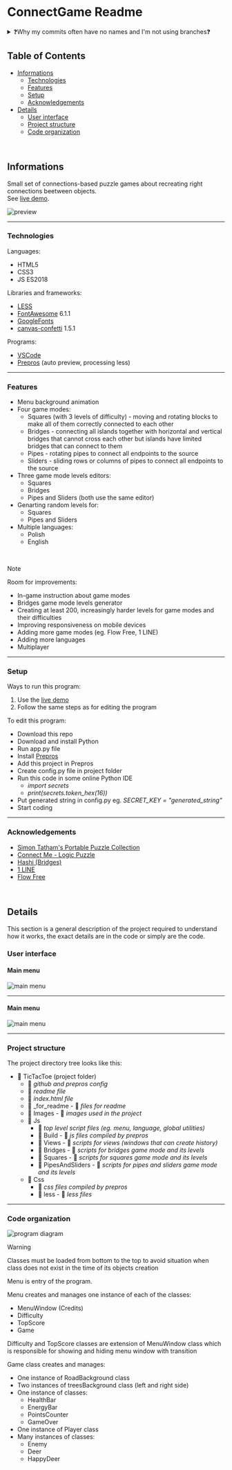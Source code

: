 # ConnectGame Readme
<details>
  <summary>❓Why my commits often have no names and I'm not using branches❓</summary>
  <ul>
    <li>I often create with bursts many things at once</li>
    <li>I don't plan things ahead, I just create things that seems good at that moment</li>
    <li>Sometimes I have bad internet connection and it is troublesome to send commits</li>
    <li>I'm coding alone so creating branches and describing commits is not useful for me</li>
  <ul>
</details>

## Table of Contents
* [Informations](#informations)
  * [Technologies](#technologies)
  * [Features](#features)
  * [Setup](#setup)
  * [Acknowledgements](#acknowledgements)
* [Details](#details)
  * [User interface](#user-interface)
  * [Project structure](#project-structure)
  * [Code organization](#code-organization)

<br>

## Informations
Small set of connections-based puzzle games about recreating right connections beetween objects.<br>
See [live demo](https://tic-tac-toe-alqu.onrender.com).

![preview](/_for_readme/preview.png)

----------------------------------

### Technologies
Languages:
- HTML5
- CSS3
- JS ES2018

Libraries and frameworks:
- [LESS](https://lesscss.org)
- [FontAwesome](https://fontawesome.com) 6.1.1
- [GoogleFonts](https://fonts.google.com)
- [canvas-confetti](https://www.npmjs.com/package/canvas-confetti) 1.5.1
  
Programs:
- [VSCode](https://code.visualstudio.com)
- [Prepros](https://prepros.io) (auto preview, processing less)
  
----------------------------------

### Features
- Menu background animation
- Four game modes:
  - Squares (with 3 levels of difficulty) - moving and rotating blocks to make all of them correctly connected to each other
  - Bridges - connecting all islands together with horizontal and vertical bridges that cannot cross each other but islands have limited bridges that can connect to them
  - Pipes - rotating pipes to connect all endpoints to the source
  - Sliders - sliding rows or columns of pipes to connect all endpoints to the source
- Three game mode levels editors:
  - Squares
  - Bridges
  - Pipes and Sliders (both use the same editor)
- Genarting random levels for:
  - Squares
  - Pipes and Sliders
- Multiple languages:
  - Polish
  - English

<br>

> [!NOTE]  
> Room for improvements:
> - In-game instruction about game modes
> - Bridges game mode levels generator
> - Creating at least 200, increasingly harder levels for game modes and their difficulties
> - Improving responsiveness on mobile devices
> - Adding more game modes (eg. Flow Free, 1 LINE)
> - Adding more languages
> - Multiplayer

----------------------------------

### Setup
Ways to run this program: 
1. Use the [live demo](https://tic-tac-toe-alqu.onrender.com)
2. Follow the same steps as for editing the program

To edit this program:
- Download this repo
- Download and install Python
- Run app.py file
- Install [Prepros](https://prepros.io)
- Add this project in Prepros
- Create config.py file in project folder
- Run this code in some online Python IDE
  - *import secrets*
  - *print(secrets.token_hex(16))*
- Put generated string in config.py eg. *SECRET_KEY = "generated_string"*
- Start coding

----------------------------------

### Acknowledgements
- [Simon Tatham's Portable Puzzle Collection](https://www.chiark.greenend.org.uk/~sgtatham/puzzles/)
- [Connect Me - Logic Puzzle](https://play.google.com/store/apps/details?id=net.bohush.connect.me.logic.puzzle&hl=en&gl=US)
- [Hashi (Bridges)](https://play.google.com/store/apps/details?id=ch.aorlinn.bridges&hl=en&gl=US)
- [1 LINE](https://alternativeto.net/software/1-line--connect-the-dots/about/)
- [Flow Free](https://play.google.com/store/apps/details?id=com.bigduckgames.flow&hl=pl&gl=US)

<br>

## Details
This section is a general description of the project required to understand how it works, the exact details are in the code or simply are the code.

### User interface
#### Main menu
![main menu](/_for_readme/main_menu.png)


----------------------------------

#### Main menu
![main menu](/_for_readme/main_menu.png)

----------------------------------

### Project structure
The project directory tree looks like this:
- :file_folder: TicTacToe (project folder)
  - :page_facing_up: *github and prepros config*
  - :page_facing_up: *readme file*
  - :page_facing_up: *index.html file*
  - :file_folder: _for_readme - :page_facing_up: *files for readme*
  - :file_folder: Images - :page_facing_up: *images used in the project*
  - :file_folder: Js
    - :page_facing_up: *top level script files (eg. menu, language, global utilities)*
    - :file_folder: Build - :page_facing_up: *js files compiled by prepros*
    - :file_folder: Views - :page_facing_up: *scripts for views (windows that can create history)*
    - :file_folder: Bridges - :page_facing_up: *scripts for bridges game mode and its levels*
    - :file_folder: Squares - :page_facing_up: *scripts for squares game mode and its levels*
    - :file_folder: PipesAndSliders - :page_facing_up: *scripts for pipes and sliders game mode and its levels*
  - :file_folder: Css
    - :page_facing_up: *css files compiled by prepros*
    - :file_folder: less - :page_facing_up: *less files*

----------------------------------

### Code organization

![program diagram](/_for_readme/program_diagram.png)

> [!WARNING]  
> Classes must be loaded from bottom to the top to avoid situation when class does not exist in the time of its objects creation

Menu is entry of the program.

Menu creates and manages one instance of each of the classes:
- MenuWindow (Credits)
- Difficulty
- TopScore
- Game

Difficulty and TopScore classes are extension of MenuWindow class which is responsible for showing and hiding menu window with transition

Game class creates and manages:
- One instance of RoadBackground class
- Two instances of treesBackground class (left and right side)
- One instance of classes:
  - HealthBar
  - EnergyBar
  - PointsCounter
  - GameOver
- One instance of Player class
- Many instances of classes:
  - Enemy
  - Deer
  - HappyDeer

